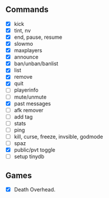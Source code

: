 ## Commands
- [x] kick
- [x] tint, nv
- [x] end, pause, resume
- [x] slowmo
- [x] maxplayers
- [x] announce
- [x] ban/unban/banlist
- [x] list
- [x] remove
- [x] quit
- [ ] playerinfo
- [ ] mute/unmute
- [x] past messages
- [ ] afk remover
- [ ] add tag
- [ ] stats
- [ ] ping
- [ ] kill, curse, freeze, invsible, godmode
- [ ] spaz
- [x] public/pvt toggle
- [ ] setup tinydb

## Games
- [x] Death Overhead.